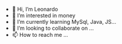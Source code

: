 - 👋 Hi, I’m Leonardo
- 👀 I’m interested in money
- 🌱 I’m currently learning MySql, Java, JS...
- 💞️ I’m looking to collaborate on ...
- 📫 How to reach me ...

<!---
LeonardoASC/LeonardoASC is a ✨ special ✨ repository because its `README.md` (this file) appears on your GitHub profile.
You can click the Preview link to take a look at your changes.
--->
